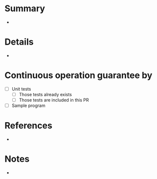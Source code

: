 # Summary

- 

# Details

- 

# Continuous operation guarantee by

- [ ] Unit tests
  - [ ] Those tests already exists
  - [ ] Those tests are included in this PR
- [ ] Sample program

# References

-

# Notes

- 
